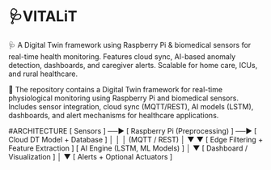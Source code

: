 # 🩺VITALiT
🩺 A Digital Twin framework using Raspberry Pi &amp; biomedical sensors for real-time health monitoring. Features cloud sync, AI-based anomaly detection, dashboards, and caregiver alerts. Scalable for home care, ICUs, and rural healthcare.

📂 The repository contains a Digital Twin framework for real-time physiological monitoring using Raspberry Pi and biomedical sensors. Includes sensor integration, cloud sync (MQTT/REST), AI models (LSTM), dashboards, and alert mechanisms for healthcare applications.

#ARCHITECTURE
[ Sensors ] ──► [ Raspberry Pi (Preprocessing) ] ──► [ Cloud DT Model + Database ]
                   │                                      │
                   │ (MQTT / REST)                        │
                   ▼                                      ▼
          [ Edge Filtering + Feature Extraction ]    [ AI Engine (LSTM, ML Models) ]
                                                       │
                                                       ▼
                                            [ Dashboard / Visualization ]
                                                       │
                                                       ▼
                                         [ Alerts + Optional Actuators ]
